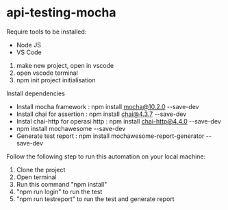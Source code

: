 # api-testing-mocha
Require tools to be installed:
+ Node JS
+ VS Code

1. make new project, open in vscode
2. open vscode terminal
3. npm init 
   project initialisation

Install dependencies
+ Install mocha framework :  npm install mocha@10.2.0 --save-dev 
+ Install chai for assertion :  npm install chai@4.3.7 --save-dev
+ Instal chai-http for operasi http :  npm install chai-http@4.4.0 --save-dev
+ npm install mochawesome  --save-dev
+ Generate test report :  npm install mochawesome-report-generator --save-dev

Follow the following step to run this automation on your local machine:
1. Clone the project
2. Open terminal
3. Run this command "npm install"
4. "npm run login" to run the test
5. "npm run testreport" to run the test and generate report
